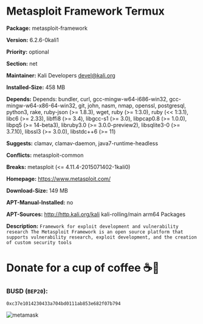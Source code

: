# Metasploit Framework Termux

__Package:__ metasploit-framework

__Version:__ 6.2.6-0kali1

__Priority:__ optional

__Section:__ net

__Maintainer:__ Kali Developers <devel@kali.org>

__Installed-Size:__ 458 MB

__Depends:__ Depends: bundler, curl, gcc-mingw-w64-i686-win32, gcc-mingw-w64-x86-64-win32, git, john, nasm, nmap, openssl, postgresql, python3, rake, ruby-json (>= 1.8.3), wget, ruby (>= 1:3.0), ruby (<< 1:3.1), libc6 (>= 2.33), libffi8 (>= 3.4), libgcc-s1 (>= 3.0), libpcap0.8 (>= 1.0.0), libpq5 (>= 14-beta3), libruby3.0 (>= 3.0.0-preview2), libsqlite3-0 (>= 3.7.10), libssl3 (>= 3.0.0), libstdc++6 (>= 11)

__Suggests:__ clamav, clamav-daemon, java7-runtime-headless

__Conflicts:__ metasploit-common

__Breaks:__ metasploit (<= 4.11.4-2015071402-1kali0)

__Homepage:__ https://www.metasploit.com/

__Download-Size:__ 149 MB

__APT-Manual-Installed:__ no

__APT-Sources:__ http://http.kali.org/kali kali-rolling/main arm64 Packages

__Description:__ `Framework for exploit development and vulnerability research
 The Metasploit Framework is an open source platform that supports
 vulnerability research, exploit development, and the creation of custom
 security tools`

# Donate for a cup of coffee ☕🥯

### BUSD (`BEP20`):

```
0xc37e1014230433a704bd0111ab853e682f07b794
```

![metamask](https://i.ibb.co/C0HGYDQ/metamask.png)



